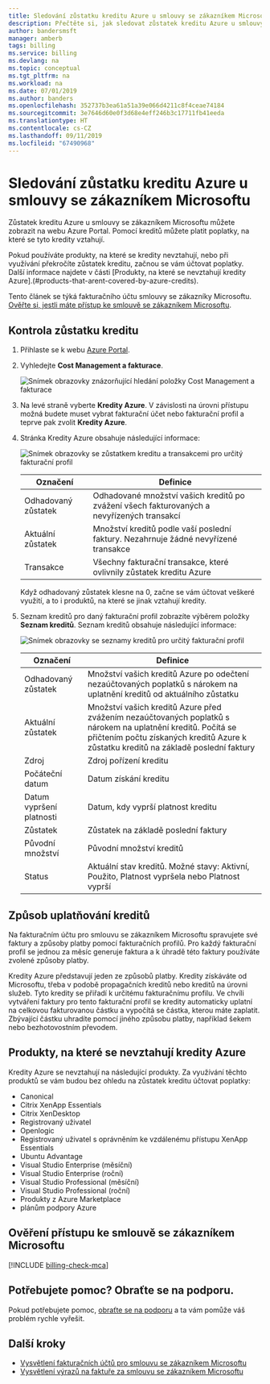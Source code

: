 ```yaml
---
title: Sledování zůstatku kreditu Azure u smlouvy se zákazníkem Microsoftu
description: Přečtěte si, jak sledovat zůstatek kreditu Azure u smlouvy se zákazníkem Microsoftu.
author: bandersmsft
manager: amberb
tags: billing
ms.service: billing
ms.devlang: na
ms.topic: conceptual
ms.tgt_pltfrm: na
ms.workload: na
ms.date: 07/01/2019
ms.author: banders
ms.openlocfilehash: 352737b3ea61a51a39e066d4211c8f4ceae74184
ms.sourcegitcommit: 3e7646d60e0f3d68e4eff246b3c17711fb41eeda
ms.translationtype: HT
ms.contentlocale: cs-CZ
ms.lasthandoff: 09/11/2019
ms.locfileid: "67490968"
---
```

# <a name="track-microsoft-customer-agreement-azure-credit-balance"></a>Sledování zůstatku kreditu Azure u smlouvy se zákazníkem Microsoftu

Zůstatek kreditu Azure u smlouvy se zákazníkem Microsoftu můžete zobrazit na webu Azure Portal. Pomocí kreditů můžete platit poplatky, na které se tyto kredity vztahují.

Pokud používáte produkty, na které se kredity nevztahují, nebo při využívání překročíte zůstatek kreditu, začnou se vám účtovat poplatky. Další informace najdete v části [Produkty, na které se nevztahují kredity Azure].(#products-that-arent-covered-by-azure-credits).

Tento článek se týká fakturačního účtu smlouvy se zákazníky Microsoftu. [Ověřte si, jestli máte přístup ke smlouvě se zákazníkem Microsoftu](#check-access-to-a-microsoft-customer-agreement).

## <a name="check-your-credit-balance"></a>Kontrola zůstatku kreditu

1. Přihlaste se k webu [Azure Portal]( https://portal.azure.com).

2. Vyhledejte **Cost Management a fakturace**.

    ![Snímek obrazovky znázorňující hledání položky Cost Management a fakturace](./media/billing-mca-check-azure-credits-balance/billing-search-cost-management-billing.png)

3.  Na levé straně vyberte **Kredity Azure**. V závislosti na úrovni přístupu možná budete muset vybrat fakturační účet nebo fakturační profil a teprve pak zvolit **Kredity Azure**.

4. Stránka Kredity Azure obsahuje následující informace:

   ![Snímek obrazovky se zůstatkem kreditu a transakcemi pro určitý fakturační profil](./media/billing-mca-check-azure-credits-balance/billing-mca-credits-overview.png)

   | Označení               | Definice                           |
   |--------------------|--------------------------------------------------------|
   | Odhadovaný zůstatek  | Odhadované množství vašich kreditů po zvážení všech fakturovaných a nevyřízených transakcí |
   | Aktuální zůstatek    | Množství kreditů podle vaší poslední faktury. Nezahrnuje žádné nevyřízené transakce |
   | Transakce       | Všechny fakturační transakce, které ovlivnily zůstatek kreditu Azure |

   Když odhadovaný zůstatek klesne na 0, začne se vám účtovat veškeré využití, a to i produktů, na které se jinak vztahují kredity.

6. Seznam kreditů pro daný fakturační profil zobrazíte výběrem položky **Seznam kreditů**. Seznam kreditů obsahuje následující informace:

   ![Snímek obrazovky se seznamy kreditů pro určitý fakturační profil](./media/billing-mca-check-azure-credits-balance/billing-mca-credits-list.png)

   | Označení | Definice |
   |---|---|
   | Odhadovaný zůstatek | Množství vašich kreditů Azure po odečtení nezaúčtovaných poplatků s nárokem na uplatnění kreditů od aktuálního zůstatku|
   | Aktuální zůstatek | Množství vašich kreditů Azure před zvážením nezaúčtovaných poplatků s nárokem na uplatnění kreditů. Počítá se přičtením počtu získaných kreditů Azure k zůstatku kreditů na základě poslední faktury|
   | Zdroj | Zdroj pořízení kreditu |
   | Počáteční datum | Datum získání kreditu |
   | Datum vypršení platnosti | Datum, kdy vyprší platnost kreditu |
   | Zůstatek | Zůstatek na základě poslední faktury |
   | Původní množství | Původní množství kreditů |
   | Status | Aktuální stav kreditů. Možné stavy: Aktivní, Použito, Platnost vypršela nebo Platnost vyprší |

## <a name="how-credits-are-used"></a>Způsob uplatňování kreditů

Na fakturačním účtu pro smlouvu se zákazníkem Microsoftu spravujete své faktury a způsoby platby pomocí fakturačních profilů. Pro každý fakturační profil se jednou za měsíc generuje faktura a k úhradě této faktury používáte zvolené způsoby platby.

Kredity Azure představují jeden ze způsobů platby. Kredity získáváte od Microsoftu, třeba v podobě propagačních kreditů nebo kreditů na úrovni služeb. Tyto kredity se přiřadí k určitému fakturačnímu profilu. Ve chvíli vytváření faktury pro tento fakturační profil se kredity automaticky uplatní na celkovou fakturovanou částku a vypočítá se částka, kterou máte zaplatit. Zbývající částku uhradíte pomocí jiného způsobu platby, například šekem nebo bezhotovostním převodem.

## <a name="products-that-arent-covered-by-azure-credits"></a>Produkty, na které se nevztahují kredity Azure

 Kredity Azure se nevztahují na následující produkty. Za využívání těchto produktů se vám budou bez ohledu na zůstatek kreditu účtovat poplatky:

- Canonical
- Citrix XenApp Essentials
- Citrix XenDesktop
- Registrovaný uživatel
- Openlogic
- Registrovaný uživatel s oprávněním ke vzdálenému přístupu XenApp Essentials
- Ubuntu Advantage
- Visual Studio Enterprise (měsíční)
- Visual Studio Enterprise (roční)
- Visual Studio Professional (měsíční)
- Visual Studio Professional (roční)
- Produkty z Azure Marketplace
- plánům podpory Azure

## <a name="check-access-to-a-microsoft-customer-agreement"></a>Ověření přístupu ke smlouvě se zákazníkem Microsoftu
[!INCLUDE [billing-check-mca](../../includes/billing-check-mca.md)]

## <a name="need-help-contact-support"></a>Potřebujete pomoc? Obraťte se na podporu.

Pokud potřebujete pomoc, [obraťte se na podporu](https://portal.azure.com/?#blade/Microsoft_Azure_Support/HelpAndSupportBlade) a ta vám pomůže váš problém rychle vyřešit.

## <a name="next-steps"></a>Další kroky

- [Vysvětlení fakturačních účtů pro smlouvu se zákazníkem Microsoftu](billing-mca-overview.md)
- [Vysvětlení výrazů na faktuře za smlouvu se zákazníkem Microsoftu](billing-mca-understand-your-invoice.md)

